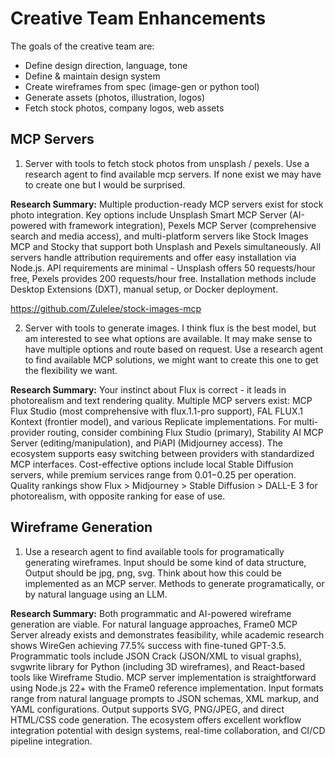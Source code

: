 # Creative Team Enhancements

The goals of the creative team are:
- Define design direction, language, tone
- Define & maintain design system
- Create wireframes from spec (image-gen or python tool)
- Generate assets (photos, illustration, logos)
- Fetch stock photos, company logos, web assets

## MCP Servers

1. Server with tools to fetch stock photos from unsplash / pexels. Use a research agent to find available mcp servers. If none exist we may have to create one but I would be surprised.

**Research Summary:** Multiple production-ready MCP servers exist for stock photo integration. Key options include Unsplash Smart MCP Server (AI-powered with framework integration), Pexels MCP Server (comprehensive search and media access), and multi-platform servers like Stock Images MCP and Stocky that support both Unsplash and Pexels simultaneously. All servers handle attribution requirements and offer easy installation via Node.js. API requirements are minimal - Unsplash offers 50 requests/hour free, Pexels provides 200 requests/hour free. Installation methods include Desktop Extensions (DXT), manual setup, or Docker deployment.

https://github.com/Zulelee/stock-images-mcp

2. Server with tools to generate images. I think flux is the best model, but am interested to see what options are available. It may make sense to have multiple options and route based on request. Use a research agent to find available MCP solutions, we might want to create this one to get the flexibility we want.

**Research Summary:** Your instinct about Flux is correct - it leads in photorealism and text rendering quality. Multiple MCP servers exist: MCP Flux Studio (most comprehensive with flux.1.1-pro support), FAL FLUX.1 Kontext (frontier model), and various Replicate implementations. For multi-provider routing, consider combining Flux Studio (primary), Stability AI MCP Server (editing/manipulation), and PiAPI (Midjourney access). The ecosystem supports easy switching between providers with standardized MCP interfaces. Cost-effective options include local Stable Diffusion servers, while premium services range from $0.01-$0.25 per operation. Quality rankings show Flux > Midjourney > Stable Diffusion > DALL-E 3 for photorealism, with opposite ranking for ease of use.

## Wireframe Generation

1. Use a research agent to find available tools for programatically generating wireframes. Input should be some kind of data structure, Output should be jpg, png, svg. Think about how this could be implemented as an MCP server. Methods to generate programatically, or by natural language using an LLM.

**Research Summary:** Both programmatic and AI-powered wireframe generation are viable. For natural language approaches, Frame0 MCP Server already exists and demonstrates feasibility, while academic research shows WireGen achieving 77.5% success with fine-tuned GPT-3.5. Programmatic tools include JSON Crack (JSON/XML to visual graphs), svgwrite library for Python (including 3D wireframes), and React-based tools like Wireframe Studio. MCP server implementation is straightforward using Node.js 22+ with the Frame0 reference implementation. Input formats range from natural language prompts to JSON schemas, XML markup, and YAML configurations. Output supports SVG, PNG/JPEG, and direct HTML/CSS code generation. The ecosystem offers excellent workflow integration potential with design systems, real-time collaboration, and CI/CD pipeline integration.
